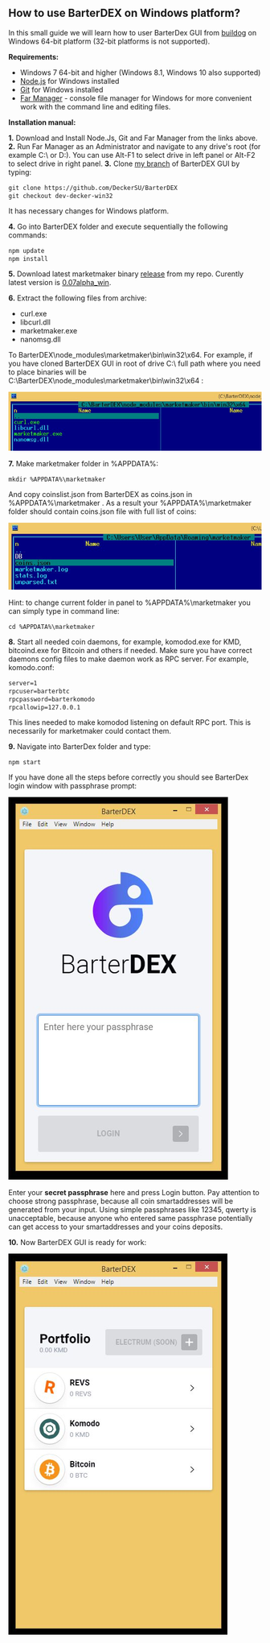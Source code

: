 ## How to use BarterDEX on Windows platform?

In this small guide we will learn how to user BarterDex GUI from [buildog](https://github.com/buildog/BarterDEX "buildog") on Windows 64-bit platform (32-bit platforms is not supported).

**Requirements:**

- Windows 7 64-bit and higher (Windows 8.1, Windows 10 also supported)
- [Node.js](https://nodejs.org/en/) for Windows installed
- [Git](https://git-scm.com/download/win) for Windows installed
- [Far Manager](https://www.farmanager.com/download.php) - console file manager for Windows for more convenient work with the command line and editing files.

**Installation manual:**

**1.** Download and Install Node.Js, Git and Far Manager from the links above. 
**2.** Run Far Manager as an Administrator and navigate to any drive's root (for example C:\ or D:\). You can use Alt-F1 to select drive in left panel or Alt-F2 to select drive in right panel.
**3.** Clone [my branch](https://github.com/DeckerSU/BarterDEX) of BarterDEX GUI by typing:

    git clone https://github.com/DeckerSU/BarterDEX
	git checkout dev-decker-win32

It has necessary changes for Windows platform.

**4.** Go into BarterDEX folder and execute sequentially the following commands:

    npm update
    npm install

**5.** Download latest marketmaker binary [release](https://github.com/DeckerSU/SuperNET/releases) from my repo. Curently latest version is [0.07alpha_win](https://github.com/DeckerSU/SuperNET/releases/tag/0.07alpha_win).

**6.** Extract the following files from archive:

- curl.exe
- libcurl.dll
- marketmaker.exe
- nanomsg.dll

To BarterDEX\node_modules\marketmaker\bin\win32\x64. For example, if you have cloned BarterDEX GUI in root of drive C:\ full path where you need to place binaries will be C:\BarterDEX\node_modules\marketmaker\bin\win32\x64 :

![](Clipboard02.jpg) 

**7.** Make marketmaker folder in %APPDATA%:

    mkdir %APPDATA%\marketmaker

And copy coinslist.json from BarterDEX as coins.json in %APPDATA%\marketmaker . As a result your %APPDATA%\marketmaker folder should contain coins.json file with full list of coins:

![](Clipboard04.jpg)

Hint: to change current folder in panel to %APPDATA%\marketmaker you can simply type in command line:

    cd %APPDATA%\marketmaker

**8.** Start all needed coin daemons, for example, komodod.exe for KMD, bitcoind.exe for Bitcoin and others if needed. Make sure you have correct daemons config files to make daemon work as RPC server. For example, komodo.conf:

    server=1
    rpcuser=barterbtc
    rpcpassword=barterkomodo
    rpcallowip=127.0.0.1

This lines needed to make komodod listening on default RPC port. This is necessarily for marketmaker could contact them.

**9.** Navigate into BarterDex folder and type:

    npm start

If you have done all the steps before correctly you should see BarterDex login window with passphrase prompt:

![](Clipboard06.jpg)

Enter your **secret passphrase** here and press Login button. Pay attention to choose strong passphrase, because all coin smartaddresses will be generated from your input. Using simple passphrases like 12345, qwerty is unacceptable, because anyone who entered same passphrase potentially can get access to your smartaddresses and your coins deposits.

**10.** Now BarterDEX GUI is ready for work:

![](Clipboard08.jpg)